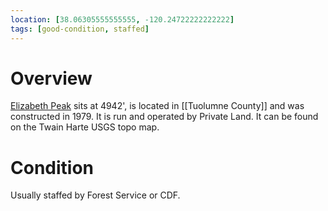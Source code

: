 ```yaml
---
location: [38.06305555555555, -120.24722222222222]
tags: [good-condition, staffed]
---
```


# Overview

[Elizabeth Peak](http://www.peakbagging.com/CALookoutPhotos/Elizabeth.html) sits at 4942', is located in [[Tuolumne County]] and was constructed in 1979. It is run and operated by Private Land. It can be found on the Twain Harte USGS topo map.

# Condition

Usually staffed by Forest Service or CDF.